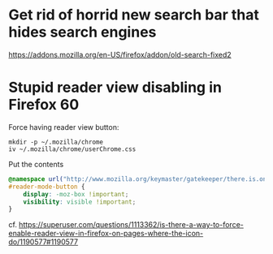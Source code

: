 # Get rid of horrid new search bar that hides search engines

https://addons.mozilla.org/en-US/firefox/addon/old-search-fixed2

# Stupid reader view disabling in Firefox 60

Force having reader view button:

    mkdir -p ~/.mozilla/chrome
    iv ~/.mozilla/chrome/userChrome.css

Put the contents

```css
@namespace url("http://www.mozilla.org/keymaster/gatekeeper/there.is.only.xul");
#reader-mode-button {
	display: -moz-box !important;
	visibility: visible !important;
}
```

cf. https://superuser.com/questions/1113362/is-there-a-way-to-force-enable-reader-view-in-firefox-on-pages-where-the-icon-do/1190577#1190577
